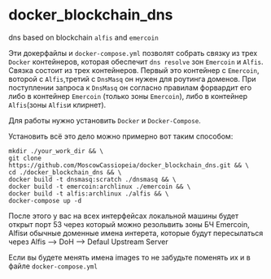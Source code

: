# docker_blockchain_dns
dns based on blockchain `alfis`  and `emercoin`

Эти докерфайлы и `docker-compose.yml` позволят собрать связку из трех `Docker` контейнеров, которая обеспечит `dns resolve` зон `Emercoin` и `Alfis`.
Связка состоит из трех контейнеров. Первый это контейнер с `Emercoin`, воторой с `Alfis`,третий с `DnsMasq` он нужен для роутинга доменов.
При поступлении запроса к `DnsMasq` он согласно правилам форвардит его либо в контейнер `Emercoin` (только зоны `Emercoin`), либо в контейнер `Alfis`(зоны `Alfis`и клирнет).

Для работы нужно установить `Docker` и `Docker-Compose`. 

Установить всё это дело можно примерно вот таким способом:

```
mkdir ./your_work_dir && \
git clone https://github.com/MoscowCassiopeia/docker_blockchain_dns.git && \
cd ./docker_blockchain_dns && \
docker build -t dnsmasq:scratch ./dnsmasq && \
docker build -t emercoin:archlinux ./emercoin && \
docker build -t alfis:archlinux ./alfis && \
docker-compose up -d
```
После этого у вас на всех интерфейсах локальной машины будет открыт порт 53 через который можно резольвить зоны БЧ Emercoin, Alfisи обычные доменные имена интерета,
которые будут пересылаться через Alfis --> DoH --> Defaul Upstream Server

Если вы будете менять имена images то не забудьте поменять их и в файле `docker-compose.yml` 

